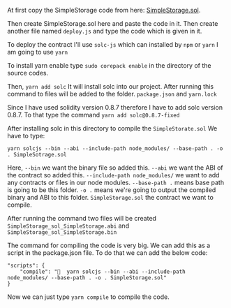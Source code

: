 At first copy the SimpleStorage code from here: [SimpleStorage.sol](https://github.com/MohammadRokib/Solidity-Basics/blob/main/contracts/SimpleStorage.sol).

Then create SimpleStorage.sol here and paste the code in it. Then create another file named ```deploy.js``` and type the code which is given in it.

To deploy the contract I'll use ```solc-js``` which can installed by ```npm``` or ```yarn``` I am going to use ```yarn```

To install yarn enable type ```sudo corepack enable``` in the directory of the source codes.

Then, ```yarn add solc``` It will install solc into our project. After running this command to files will be added to the folder. ```package.json``` and ```yarn.lock```

Since I have used solidity version 0.8.7 therefore I have to add solc version 0.8.7. To that type the command ```yarn add solc@0.8.7-fixed```

After installing solc in this directory to compile the ```SimpleStorate.sol``` We have to type:
```
yarn solcjs --bin --abi --include-path node_modules/ --base-path . -o . SimpleSotrage.sol
```

Here,
```--bin``` we want the binary file so added this.
```--abi``` we want the ABI of the contract so added this.
```--include-path node_modules/``` we want to add any contracts or files in our node modules.
```--base-path .``` means base path is going to be this folder.
```-o .``` means we're going to output the compiled binary and ABI to this folder.
```SimpleStorage.sol``` the contract we want to compile.

After running the command two files will be created ```SimpleStorage_sol_SimpleStorage.abi``` and ```SimpleStorage_sol_SimpleStorage.bin```

The command for compiling the code is very big. We can add this as a script in the package.json file. To do that we can add the below code:
```
"scripts": {
    "compile": "﬌  yarn solcjs --bin --abi --include-path node_modules/ --base-path . -o . SimpleStorage.sol"
}
```
Now we can just type ```yarn compile``` to compile the code.